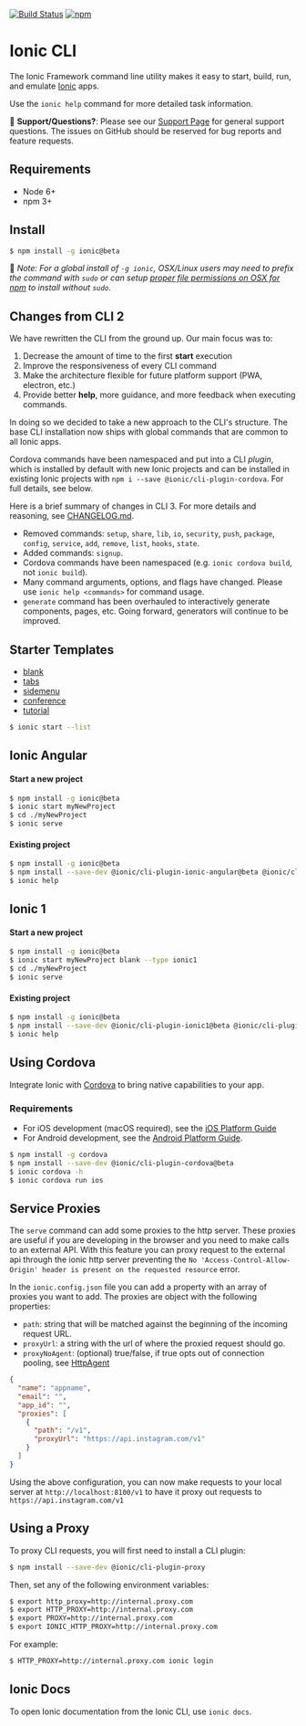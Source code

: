 [![Build Status][circle-badge]][circle-badge-url]
[![npm][npm-badge]][npm-badge-url]

# Ionic CLI

The Ionic Framework command line utility makes it easy to start, build, run,
and emulate [Ionic](http://ionicframework.com/) apps.

Use the `ionic help` command for more detailed task information.

:mega: **Support/Questions?**: Please see our [Support
Page](http://ionicframework.com/support) for general support questions. The
issues on GitHub should be reserved for bug reports and feature requests.

## Requirements

* Node 6+
* npm 3+

## Install

```bash
$ npm install -g ionic@beta
```

:memo: *Note: For a global install of `-g ionic`, OSX/Linux users may need to prefix
the command with `sudo` or can setup [proper file permissions on OSX for
npm](http://www.johnpapa.net/how-to-use-npm-global-without-sudo-on-osx/) to
install without `sudo`.*

## Changes from CLI 2

We have rewritten the CLI from the ground up.  Our main focus was to:

1. Decrease the amount of time to the first **start** execution
1. Improve the responsiveness of every CLI command
1. Make the architecture flexible for future platform support (PWA, electron, etc.)
1. Provide better **help**, more guidance, and more feedback when executing commands.

In doing so we decided to take a new approach to the CLI's structure. The base
CLI installation now ships with global commands that are common to all Ionic
apps.

Cordova commands have been namespaced and put into a CLI _plugin_, which is
installed by default with new Ionic projects and can be installed in existing
Ionic projects with `npm i --save @ionic/cli-plugin-cordova`. For full details,
see below.

Here is a brief summary of changes in CLI 3. For more details and reasoning,
see [CHANGELOG.md](https://github.com/driftyco/ionic-cli/blob/v3/CHANGELOG.md).

* Removed commands: `setup`, `share`, `lib`, `io`, `security`, `push`,
  `package`, `config`, `service`, `add`, `remove`, `list`, `hooks`, `state`.
* Added commands: `signup`.
* Cordova commands have been namespaced (e.g. `ionic cordova build`, not `ionic
  build`).
* Many command arguments, options, and flags have changed. Please use `ionic
  help <commands>` for command usage.
* `generate` command has been overhauled to interactively generate components,
  pages, etc. Going forward, generators will continue to be improved.

## Starter Templates

* [blank](https://github.com/driftyco/ionic2-starter-blank)
* [tabs](https://github.com/driftyco/ionic2-starter-tabs)
* [sidemenu](https://github.com/driftyco/ionic2-starter-sidemenu)
* [conference](https://github.com/driftyco/ionic-conference-app)
* [tutorial](https://github.com/driftyco/ionic2-starter-tutorial)

```bash
$ ionic start --list
```

## Ionic Angular

#### Start a new project
```bash
$ npm install -g ionic@beta
$ ionic start myNewProject
$ cd ./myNewProject
$ ionic serve
```

#### Existing project

```bash
$ npm install -g ionic@beta
$ npm install --save-dev @ionic/cli-plugin-ionic-angular@beta @ionic/cli-plugin-cordova@beta
$ ionic help
```

## Ionic 1

#### Start a new project

```bash
$ npm install -g ionic@beta
$ ionic start myNewProject blank --type ionic1
$ cd ./myNewProject
$ ionic serve
```

#### Existing project

```bash
$ npm install -g ionic@beta
$ npm install --save-dev @ionic/cli-plugin-ionic1@beta @ionic/cli-plugin-cordova@beta
$ ionic help
```

## Using Cordova

Integrate Ionic with [Cordova](https://cordova.apache.org/) to bring native
capabilities to your app.

### Requirements

* For iOS development (macOS required), see the [iOS Platform
  Guide](https://cordova.apache.org/docs/en/latest/guide/platforms/ios/index.html)
* For Android development, see the [Android Platform
  Guide](https://cordova.apache.org/docs/en/latest/guide/platforms/android/index.html).

```bash
$ npm install -g cordova
$ npm install --save-dev @ionic/cli-plugin-cordova@beta
$ ionic cordova -h
$ ionic cordova run ios
```

## Service Proxies

The `serve` command can add some proxies to the http server. These proxies are
useful if you are developing in the browser and you need to make calls to an
external API. With this feature you can proxy request to the external api
through the ionic http server preventing the `No 'Access-Control-Allow-Origin'
header is present on the requested resource` error.

In the `ionic.config.json` file you can add a property with an array of proxies
you want to add. The proxies are object with the following properties:

* `path`: string that will be matched against the beginning of the incoming
  request URL.
* `proxyUrl`: a string with the url of where the proxied request should go.
* `proxyNoAgent`: (optional) true/false, if true opts out of connection
  pooling, see
  [HttpAgent](http://nodejs.org/api/http.html#http_class_http_agent)

```json
{
  "name": "appname",
  "email": "",
  "app_id": "",
  "proxies": [
    {
      "path": "/v1",
      "proxyUrl": "https://api.instagram.com/v1"
    }
  ]
}

```

Using the above configuration, you can now make requests to your local server
at `http://localhost:8100/v1` to have it proxy out requests to
`https://api.instagram.com/v1`

## Using a Proxy

To proxy CLI requests, you will first need to install a CLI plugin:

```bash
$ npm install --save-dev @ionic/cli-plugin-proxy
```

Then, set any of the following environment variables:

```bash
$ export http_proxy=http://internal.proxy.com
$ export HTTP_PROXY=http://internal.proxy.com
$ export PROXY=http://internal.proxy.com
$ export IONIC_HTTP_PROXY=http://internal.proxy.com
```

For example:

```bash
$ HTTP_PROXY=http://internal.proxy.com ionic login
```

## Ionic Docs

To open Ionic documentation from the Ionic CLI, use `ionic docs`.

[circle-badge]: https://circleci.com/gh/driftyco/ionic-cli.svg?style=shield
[circle-badge-url]: https://circleci.com/gh/driftyco/ionic-cli
[npm-badge]: https://img.shields.io/npm/v/ionic.svg
[npm-badge-url]: https://www.npmjs.com/package/ionic
